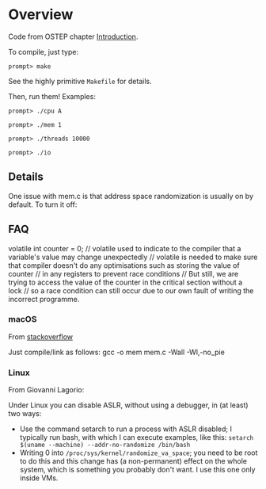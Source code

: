 # Overview

Code from OSTEP chapter [Introduction](http://pages.cs.wisc.edu/~remzi/OSTEP/intro.pdf).

To compile, just type:
```
prompt> make
```

See the highly primitive `Makefile` for details.

Then, run them! Examples:

```
prompt> ./cpu A
```

```
prompt> ./mem 1
```

```
prompt> ./threads 10000
```

```
prompt> ./io
```


## Details

One issue with mem.c is that address space randomization is usually on by
default. To turn it off:

## FAQ
volatile int counter = 0; 
// volatile used to indicate to the compiler that a variable's value may change unexpectedly
// volatile is needed to make sure that compiler doesn't do any optimisations such as storing the value of counter
// in any registers to prevent race conditions
// But still, we are trying to access the value of the counter in the critical section without a lock 
// so a race condition can still occur due to our own fault of writing the incorrect programme.

### macOS
From [stackoverflow](http://stackoverflow.com/questions/23897963/documented-way-to-disable-aslr-on-os-x)

Just compile/link as follows:
    gcc -o mem mem.c -Wall -Wl,-no_pie

### Linux

From Giovanni Lagorio:

Under Linux you can disable ASLR, without using a debugger, in (at least)  two ways:
* Use the command setarch to run a process with ASLR disabled; I typically run
  bash, with which I can execute examples, like this:
  `setarch $(uname --machine) --addr-no-randomize /bin/bash`
* Writing 0 into `/proc/sys/kernel/randomize_va_space`; you need to be
  root to do this and this change has (a non-permanent) effect on the
  whole system, which is something you probably don't want. I use this
  one only inside VMs.



